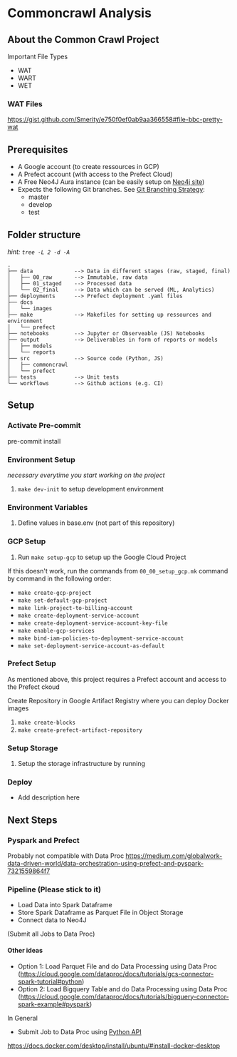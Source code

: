 # Commoncrawl Analysis

## About the Common Crawl Project

Important File Types
- WAT
- WART
- WET

### WAT Files
https://gist.github.com/Smerity/e750f0ef0ab9aa366558#file-bbc-pretty-wat

## Prerequisites
- A Google account (to create ressources in GCP)
- A Prefect account (with access to the Prefect Cloud)
- A Free Neo4J Aura instance (can be easily setup on [Neo4j site](https://console.neo4j.io/))
- Expects the following Git branches. See [Git Branching Strategy](https://github.com/m-p-esser/common_crawl/blob/master/docs/images/Data_Engineering_Git_Branching_Strategy.png):
  - master
  - develop
  - test 

## Folder structure

*hint: `tree -L 2 -d -A`* 

```
.
├── data             --> Data in different stages (raw, staged, final)
│   ├── 00_raw       --> Immutable, raw data
│   ├── 01_staged    --> Processed data
│   └── 02_final     --> Data which can be served (ML, Analytics)
├── deployments      --> Prefect deployment .yaml files
├── docs
│   └── images
├── make             --> Makefiles for setting up ressources and environment
│   └── prefect
├── notebooks        --> Jupyter or Observeable (JS) Notebooks
├── output           --> Deliverables in form of reports or models
│   ├── models
│   └── reports
├── src              --> Source code (Python, JS)
│   ├── commoncrawl
│   └── prefect
├── tests            --> Unit tests
└── workflows        --> Github actions (e.g. CI)
```

## Setup

### Activate Pre-commit 
pre-commit install

### Environment Setup
*necessary everytime you start working on the project*
1. `make dev-init` to setup development environment

### Environment Variables
1. Define values in base.env (not part of this repository)

### GCP Setup
1. Run `make setup-gcp` to setup up the Google Cloud Project

If this doesn't work, run the commands from `00_00_setup_gcp.mk` command by command in the following order:
- `make create-gcp-project`
- `make set-default-gcp-project`
- `make link-project-to-billing-account`
- `make create-deployment-service-account`
- `make create-deployment-service-account-key-file`
- `make enable-gcp-services`
- `make bind-iam-policies-to-deployment-service-account`
- `make set-deployment-service-account-as-default`

### Prefect Setup
As mentioned above, this project requires a Prefect account and access to the Prefect ckoud

Create Repository in Google Artifact Registry where you can deploy Docker images
1. `make create-blocks`
2. `make create-prefect-artifact-repository`

### Setup Storage
1. Setup the storage infrastructure by running

### Deploy 
- Add description here

## Next Steps

### Pyspark and Prefect
Probably not compatible with Data Proc
https://medium.com/globalwork-data-driven-world/data-orchestration-using-prefect-and-pyspark-7321559864f7

### Pipeline (Please stick to it)

- Load Data into Spark Dataframe
- Store Spark Dataframe as Parquet File in Object Storage
- Connect data to Neo4J

(Submit all Jobs to Data Proc)

#### Other ideas
- Option 1: Load Parquet File and do Data Processing using Data Proc (https://cloud.google.com/dataproc/docs/tutorials/gcs-connector-spark-tutorial#python)
- Option 2: Load Bigquery Table and do Data Processing using Data Proc (https://cloud.google.com/dataproc/docs/tutorials/bigquery-connector-spark-example#pyspark)

In General
- Submit Job to Data Proc using [Python API](https://cloud.google.com/dataproc/docs/tutorials/python-library-example#submit_a_job) 

https://docs.docker.com/desktop/install/ubuntu/#install-docker-desktop
